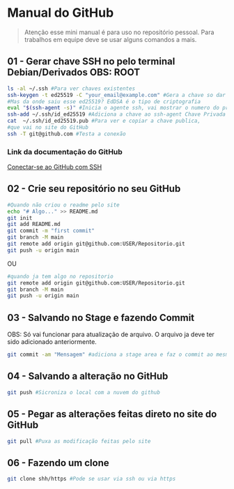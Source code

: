 # Manual do GitHub

> Atenção esse mini manual é para uso no repositório pessoal.
> Para trabalhos em equipe deve se usar alguns comandos a mais.

## 01 - Gerar chave SSH no pelo terminal Debian/Derivados OBS: ROOT

```bash
ls -al ~/.ssh #Para ver chaves existentes
ssh-keygen -t ed25519 -C "your_email@example.com" #Gera a chave so dar enter nas perguntas
#Mas da onde saiu esse ed25519? EdDSA é o tipo de criptografia
eval "$(ssh-agent -s)" #Inicia o agente ssh, vai mostrar o numero do processo
ssh-add ~/.ssh/id_ed25519 #Adiciona a chave ao ssh-agent Chave Privada
cat  ~/.ssh/id_ed25519.pub #Para ver e copiar a chave publica, 
#que vai no site do GitHub
ssh -T git@github.com #Testa a conexão 
```
### Link da documentação do GitHub 
[Conectar-se ao GitHub com SSH](https://docs.github.com/pt/github/authenticating-to-github/connecting-to-github-with-ssh)

## 02 - Crie seu repositório no seu GitHub

```bash
#Quando não criou o readme pelo site
echo "# Algo..." >> README.md
git init
git add README.md
git commit -m "first commit"
git branch -M main
git remote add origin git@github.com:USER/Repositorio.git
git push -u origin main
```

OU

```bash
#quando ja tem algo no repositorio
git remote add origin git@github.com:USER/Repositorio.git
git branch -M main
git push -u origin main
```

## 03 - Salvando no Stage e fazendo Commit

OBS: Só vai funcionar para atualização de arquivo. O arquivo ja deve ter sido adicionado anteriormente.

```bash
git commit -am "Mensagem" #adiciona a stage area e faz o commit ao mesmo tempo
```

## 04 - Salvando a alteração no GitHub

```bash
git push #Sicroniza o local com a nuvem do github
```

## 05 - Pegar as alterações feitas direto no site do GitHub

```bash
git pull #Puxa as modificação feitas pelo site
```

## 06 - Fazendo um clone

```bash
git clone shh/https #Pode se usar via ssh ou via https
```
